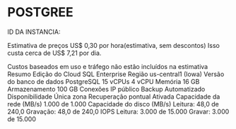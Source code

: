 # POSTGREE

ID DA INSTANCIA: 


Estimativa de preços
US$ 0,30 por hora(estimativa, sem descontos)
Isso custa cerca de US$ 7,21 por dia.

Custos baseados em uso e tráfego não estão incluídos na estimativa
Resumo
Edição do Cloud SQL
Enterprise
Região
us-central1 (Iowa)
Versão do banco de dados
PostgreSQL 15
vCPUs
4 vCPU
Memória
16 GB
Armazenamento
100 GB
Conexões
IP público
Backup
Automatizado
Disponibilidade
Única zona
Recuperação pontual
Ativada
Capacidade da rede (MB/s)
1.000 de 1.000
Capacidade do disco (MB/s)
Leitura: 48,0 de 240,0
Gravação: 48,0 de 240,0
IOPS
Leitura: 3.000 de 15.000
Gravar: 3.000 de 15.000
